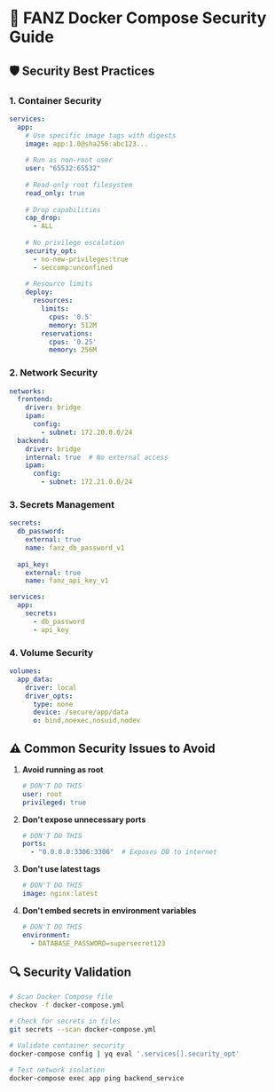 # 🐳 FANZ Docker Compose Security Guide

## 🛡️ Security Best Practices

### 1. Container Security
```yaml
services:
  app:
    # Use specific image tags with digests
    image: app:1.0@sha256:abc123...
    
    # Run as non-root user
    user: "65532:65532"
    
    # Read-only root filesystem
    read_only: true
    
    # Drop capabilities
    cap_drop:
      - ALL
    
    # No privilege escalation
    security_opt:
      - no-new-privileges:true
      - seccomp:unconfined
    
    # Resource limits
    deploy:
      resources:
        limits:
          cpus: '0.5'
          memory: 512M
        reservations:
          cpus: '0.25'
          memory: 256M
```

### 2. Network Security
```yaml
networks:
  frontend:
    driver: bridge
    ipam:
      config:
        - subnet: 172.20.0.0/24
  backend:
    driver: bridge
    internal: true  # No external access
    ipam:
      config:
        - subnet: 172.21.0.0/24
```

### 3. Secrets Management
```yaml
secrets:
  db_password:
    external: true
    name: fanz_db_password_v1
  
  api_key:
    external: true
    name: fanz_api_key_v1

services:
  app:
    secrets:
      - db_password
      - api_key
```

### 4. Volume Security
```yaml
volumes:
  app_data:
    driver: local
    driver_opts:
      type: none
      device: /secure/app/data
      o: bind,noexec,nosuid,nodev
```

## ⚠️ Common Security Issues to Avoid

1. **Avoid running as root**
   ```yaml
   # DON'T DO THIS
   user: root
   privileged: true
   ```

2. **Don't expose unnecessary ports**
   ```yaml
   # DON'T DO THIS
   ports:
     - "0.0.0.0:3306:3306"  # Exposes DB to internet
   ```

3. **Don't use latest tags**
   ```yaml
   # DON'T DO THIS
   image: nginx:latest
   ```

4. **Don't embed secrets in environment variables**
   ```yaml
   # DON'T DO THIS
   environment:
     - DATABASE_PASSWORD=supersecret123
   ```

## 🔍 Security Validation

```bash
# Scan Docker Compose file
checkov -f docker-compose.yml

# Check for secrets in files
git secrets --scan docker-compose.yml

# Validate container security
docker-compose config | yq eval '.services[].security_opt'

# Test network isolation
docker-compose exec app ping backend_service
```

